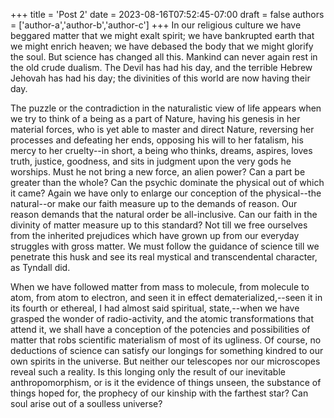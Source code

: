 +++
title = 'Post 2'
date = 2023-08-16T07:52:45-07:00
draft = false
authors = ['author-a','author-b','author-c']
+++
In our religious culture we have beggared matter that we might exalt spirit; we have bankrupted earth that we might enrich heaven; we have debased the body that we might glorify the soul. But science has changed all this. Mankind can never again rest in the old crude dualism. The Devil has had his day, and the terrible Hebrew Jehovah has had his day; the divinities of this world are now having their day.

The puzzle or the contradiction in the naturalistic view of life appears when we try to think of a being as a part of Nature, having his genesis in her material forces, who is yet able to master and direct Nature, reversing her processes and defeating her ends, opposing his will to her fatalism, his mercy to her cruelty--in short, a being who thinks, dreams, aspires, loves truth, justice, goodness, and sits in judgment upon the very gods he worships. Must he not bring a new force, an alien power? Can a part be greater than the whole? Can the psychic dominate the physical out of which it came? Again we have only to enlarge our conception of the physical--the natural--or make our faith measure up to the demands of reason. Our reason demands that the natural order be all-inclusive. Can our faith in the divinity of matter measure up to this standard? Not till we free ourselves from the inherited prejudices which have grown up from our everyday struggles with gross matter. We must follow the guidance of science till we penetrate this husk and see its real mystical and transcendental character, as Tyndall did.

When we have followed matter from mass to molecule, from molecule to atom, from atom to electron, and seen it in effect dematerialized,--seen it in its fourth or ethereal, I had almost said spiritual, state,--when we have grasped the wonder of radio-activity, and the atomic transformations that attend it, we shall have a conception of the potencies and possibilities of matter that robs scientific materialism of most of its ugliness. Of course, no deductions of science can satisfy our longings for something kindred to our own spirits in the universe. But neither our telescopes nor our microscopes reveal such a reality. Is this longing only the result of our inevitable anthropomorphism, or is it the evidence of things unseen, the substance of things hoped for, the prophecy of our kinship with the farthest star? Can soul arise out of a soulless universe?
